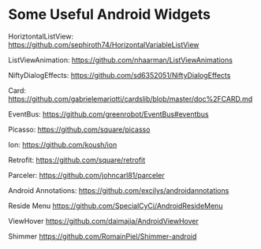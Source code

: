 Some Useful Android Widgets
=========
HoriztontalListView:
https://github.com/sephiroth74/HorizontalVariableListView

ListViewAnimation:
https://github.com/nhaarman/ListViewAnimations

NiftyDialogEffects:
https://github.com/sd6352051/NiftyDialogEffects

Card:
https://github.com/gabrielemariotti/cardslib/blob/master/doc%2FCARD.md

EventBus:
https://github.com/greenrobot/EventBus#eventbus

Picasso:
https://github.com/square/picasso

Ion:
https://github.com/koush/ion

Retrofit:
https://github.com/square/retrofit

Parceler:
https://github.com/johncarl81/parceler

Android Annotations:
https://github.com/excilys/androidannotations

Reside Menu
https://github.com/SpecialCyCi/AndroidResideMenu

ViewHover
https://github.com/daimajia/AndroidViewHover

Shimmer 
https://github.com/RomainPiel/Shimmer-android



